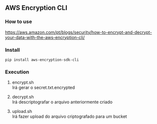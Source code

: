 ## AWS Encryption CLI

### How to use  
https://aws.amazon.com/pt/blogs/security/how-to-encrypt-and-decrypt-your-data-with-the-aws-encryption-cli/

### Install  
`pip install aws-encryption-sdk-cli` 

### Execution

1. encrypt.sh  
Irá gerar o secret.txt.encrypted

2. decrypt.sh  
Irá descriptografar o arquivo anteriormente criado

3. upload.sh  
Irá fazer upload do arquivo criptografado para um bucket